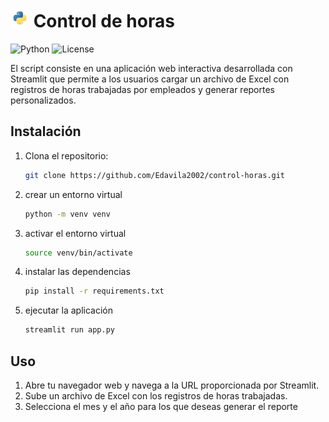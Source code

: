 # <img src="https://raw.githubusercontent.com/github/explore/80688e429a7d4ef2fca1e82350fe8e3517d3494d/topics/python/python.png" alt="Python Logo" width="30"> Control de horas

![Python](https://img.shields.io/badge/Python-3.x-blue?logo=python&logoColor=white)
![License](https://img.shields.io/badge/License-MIT-green)

El script consiste en una aplicación web interactiva desarrollada con Streamlit que permite a los usuarios cargar un archivo de Excel con registros de horas trabajadas por empleados y generar reportes personalizados.

## Instalación

1. Clona el repositorio:
   ```bash
   git clone https://github.com/Edavila2002/control-horas.git

2. crear un entorno virtual
   ```bash
   python -m venv venv

3. activar el entorno virtual
   ```bash
   source venv/bin/activate

4. instalar las dependencias
   ```bash
   pip install -r requirements.txt

5. ejecutar la aplicación
   ```bash
   streamlit run app.py

## Uso

1. Abre tu navegador web y navega a la URL proporcionada por Streamlit.
2. Sube un archivo de Excel con los registros de horas trabajadas.
3. Selecciona el mes y el año para los que deseas generar el reporte
